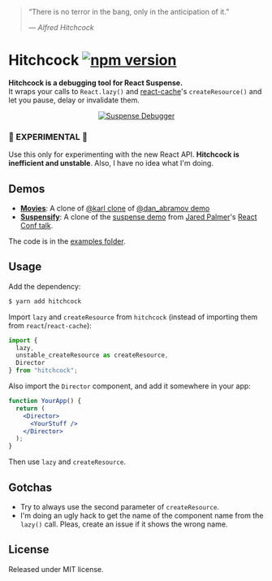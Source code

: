 > “There is no terror in the bang, only in the anticipation of it.”
>
> — <cite>Alfred Hitchcock</cite>

# Hitchcock [![npm version](https://img.shields.io/npm/v/hitchcock.svg?style=flat)](https://www.npmjs.com/package/hitchcock)

**Hitchcock is a debugging tool for React Suspense.**  
It wraps your calls to `React.lazy()` and [react-cache](https://github.com/facebook/react/tree/master/packages/react-cache)'s `createResource()` and let you pause, delay or invalidate them.

<div align="center">
<a href="https://hitchcock-movies.netlify.com">
<img alt="Suspense Debugger" src="https://user-images.githubusercontent.com/1911623/38225137-d49061ea-36c9-11e8-8042-f3b7e17fb07b.gif" />
</a>
</div>

### 🚨 EXPERIMENTAL 🚨

Use this only for experimenting with the new React API. **Hitchcock is inefficient and unstable**. Also, I have no idea what I'm doing.

## Demos

- [**Movies**](https://hitchcock-movies.netlify.com):
  A clone of [@karl clone](https://github.com/karl/react-async-io-testbed) of [@dan_abramov demo](https://www.youtube.com/watch?v=6g3g0Q_XVb4)
- [**Suspensify**](https://hitchcock-suspensify.netlify.com):
  A clone of the [suspense demo](https://github.com/jaredpalmer/react-conf-2018) from [Jared Palmer](https://twitter.com/jaredpalmer)'s [React Conf talk](https://www.youtube.com/watch?v=SCQgE4mTnjU&feature=youtu.be).

The code is in the [examples folder](https://github.com/pomber/hitchcock/tree/master/examples).

## Usage

Add the dependency:

```bash
$ yarn add hitchcock
```

Import `lazy` and `createResource` from `hitchcock` (instead of importing them from `react`/`react-cache`):

```js
import {
  lazy,
  unstable_createResource as createResource,
  Director
} from "hitchcock";
```

Also import the `Director` component, and add it somewhere in your app:

```jsx
function YourApp() {
  return (
    <Director>
      <YourStuff />
    </Director>
  );
}
```

Then use `lazy` and `createResource`.

## Gotchas

- Try to always use the second parameter of `createResource`.
- I'm doing an ugly hack to get the name of the component name from the `lazy()` call. Pleas, create an issue if it shows the wrong name.

## License

Released under MIT license.
